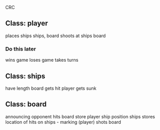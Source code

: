 CRC

## Class: player

places ships								ships, board
shoots at ships								board 

### Do this later
wins game
loses game
takes turns

## Class: ships

have length									board
gets hit 									player
gets sunk

## Class: board

announcing opponent hits					board
store player ship position					ships
stores location of hits on ships			-
marking (player) shots 						board
